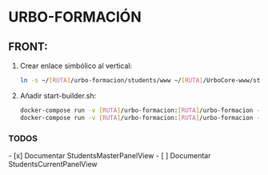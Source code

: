 <h1>URBO-FORMACIÓN</H1>

<h2>FRONT: </h2>

1. Crear enlace simbólico al vertical:

    ```bash
    ln -s ~/[RUTA]/urbo-formacion/students/www ~/[RUTA]/UrboCore-www/students
    ```

2. Añadir start-builder.sh:

    ```bash
    docker-compose run -v [RUTA]/urbo-formacion:[RUTA]/urbo-formacion -v [RUTA] -p 8085:80 --rm www > /dev/null &
    docker-compose run -v [RUTA]/urbo-formacion:[RUTA]/urbo-formacion -v --rm www_builder
    ```

<h3> TODOS </h3>
- [x] Documentar StudentsMasterPanelView
- [ ] Documentar StudentsCurrentPanelView










